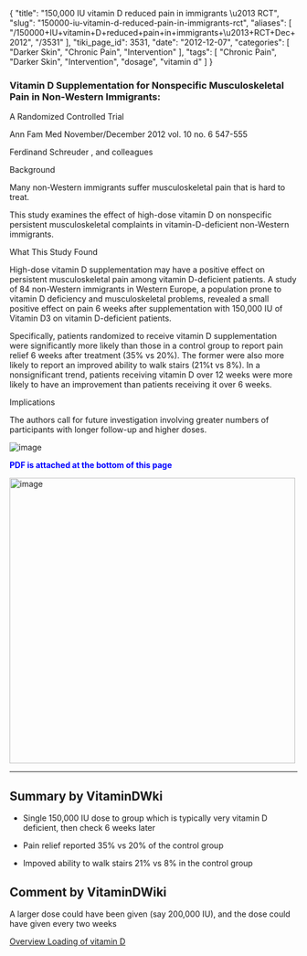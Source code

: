 {
    "title": "150,000 IU vitamin D reduced pain in immigrants \u2013 RCT",
    "slug": "150000-iu-vitamin-d-reduced-pain-in-immigrants-rct",
    "aliases": [
        "/150000+IU+vitamin+D+reduced+pain+in+immigrants+\u2013+RCT+Dec+2012",
        "/3531"
    ],
    "tiki_page_id": 3531,
    "date": "2012-12-07",
    "categories": [
        "Darker Skin",
        "Chronic Pain",
        "Intervention"
    ],
    "tags": [
        "Chronic Pain",
        "Darker Skin",
        "Intervention",
        "dosage",
        "vitamin d"
    ]
}


### Vitamin D Supplementation for Nonspecific Musculoskeletal Pain in Non-Western Immigrants:   
A Randomized Controlled Trial

Ann Fam Med November/December 2012 vol. 10 no. 6 547-555 

Ferdinand Schreuder , and colleagues

Background 

Many non-Western immigrants suffer musculoskeletal pain that is hard to treat. 

This study examines the effect of high-dose vitamin D on nonspecific persistent musculoskeletal complaints in vitamin-D-deficient non-Western immigrants.

What This Study Found 

High-dose vitamin D supplementation may have a positive effect on persistent musculoskeletal pain among vitamin D-deficient patients. A study of 84 non-Western immigrants in Western Europe, a population prone to vitamin D deficiency and musculoskeletal problems, revealed a small positive effect on pain 6 weeks after supplementation with 150,000 IU of Vitamin D3 on vitamin D-deficient patients. 

Specifically, patients randomized to receive vitamin D supplementation were significantly more likely than those in a control group to report pain relief 6 weeks after treatment (35% vs 20%). The former were also more likely to report an improved ability to walk stairs (21%t vs 8%). In a nonsignificant trend, patients receiving vitamin D over 12 weeks were more likely to have an improvement than patients receiving it over 6 weeks.

Implications

The authors call for future investigation involving greater numbers of participants with longer follow-up and higher doses.

<img src="https://d378j1rmrlek7x.cloudfront.net/attachments/jpeg/pain.jpg" alt="image">

 **<span style="color:#00F;">PDF is attached at the bottom of this page</span>** 

<img src="https://d378j1rmrlek7x.cloudfront.net/attachments/jpeg/schreuder.jpg" alt="image" width="500">

---

## Summary by VitaminDWki

* Single 150,000 IU dose to group which is typically very vitamin D deficient, then check 6 weeks later

* Pain relief reported 35% vs 20% of the control group

* Impoved ability to walk stairs 21% vs 8% in the control group

## Comment by VitaminDWiki

A larger dose could have been given (say 200,000 IU), and the dose could have given every two weeks

[Overview Loading of vitamin D](/tags/overview-loading-of-vitamin-d.html)